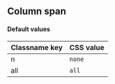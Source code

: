 ## Column span

<!-- <values.columnSpan> -->
#### Default values
|Classname key|CSS value |
|-------------|----------|
|n            |```none```|
|all          |```all``` |

<!-- </values.columnSpan> -->

<!-- <variants.columnSpan> -->

<!-- </variants.columnSpan> -->